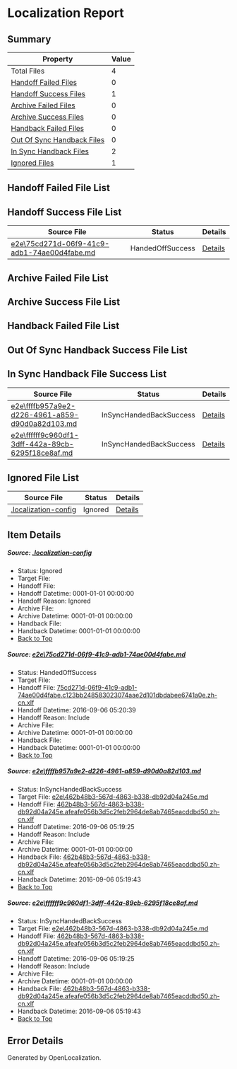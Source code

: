 # <a name='report-top'></a> Localization Report

## Summary
 Property | Value 
 -------- | ----- 
 Total Files | 4
[ Handoff Failed Files ](#handoff-failed-list)| 0
[ Handoff Success Files ](#handoff-success-list)| 1
[ Archive Failed Files ](#archive-failed-list)| 0
[ Archive Success Files ](#archive-success-list)| 0
[ Handback Failed Files ](#handback-failed-list)| 0
[ Out Of Sync Handback Files ](#outofsync-handback-success-list)| 0
[ In Sync Handback Files ](#insync-handback-success-list)| 2
[ Ignored Files ](#ignored-list)| 1

## <a name='handoff-failed-list'></a> Handoff Failed File List

## <a name='handoff-success-list'></a> Handoff Success File List
 Source File | Status | Details 
 ----------- | ------ | ------- 
 [e2e\75cd271d-06f9-41c9-adb1-74ae00d4fabe.md](https://github.com/OpenLocalizationTestOrg/ol-test0/blob/333120a714d70fd40afef261d5ea292a733c052b/e2e/75cd271d-06f9-41c9-adb1-74ae00d4fabe.md) | HandedOffSuccess | [Details](#a6f40ac56c01d0c02024c0b1d8d96b533fb8fa5b1)

## <a name='archive-failed-list'></a> Archive Failed File List

## <a name='archive-success-list'></a> Archive Success File List

## <a name='handback-failed-list'></a> Handback Failed File List

## <a name='outofsync-handback-success-list'></a> Out Of Sync Handback Success File List

## <a name='insync-handback-success-list'></a> In Sync Handback File Success List
 Source File | Status | Details 
 ----------- | ------ | ------- 
 [e2e\ffffb957a9e2-d226-4961-a859-d90d0a82d103.md](https://github.com/OpenLocalizationTestOrg/ol-test0/blob/605c39174179330d95862132aa9635ca6ac3226f/e2e/ffffb957a9e2-d226-4961-a859-d90d0a82d103.md) | InSyncHandedBackSuccess | [Details](#59300468a66ff37896c1f153903e7ff69d763bef2)
 [e2e\ffffff9c960df1-3dff-442a-89cb-6295f18ce8af.md](https://github.com/OpenLocalizationTestOrg/ol-test0/blob/333120a714d70fd40afef261d5ea292a733c052b/e2e/ffffff9c960df1-3dff-442a-89cb-6295f18ce8af.md) | InSyncHandedBackSuccess | [Details](#59300468a66ff37896c1f153903e7ff69d763bef3)

## <a name='ignored-list'></a> Ignored File List
 Source File | Status | Details 
 ----------- | ------ | ------- 
 [.localization-config](https://github.com/OpenLocalizationTestOrg/ol-test0/blob/333120a714d70fd40afef261d5ea292a733c052b/.localization-config) | Ignored | [Details](#3d4f252ac210baf56311d7e97dcc2db10974dbd20)

## Item Details
##### <a name='3d4f252ac210baf56311d7e97dcc2db10974dbd20'></a> Source: [.localization-config](https://github.com/OpenLocalizationTestOrg/ol-test0/blob/333120a714d70fd40afef261d5ea292a733c052b/.localization-config)
* Status: Ignored
* Target File: 
* Handoff File: 
* Handoff Datetime: 0001-01-01 00:00:00
* Handoff Reason: Ignored
* Archive File: 
* Archive Datetime: 0001-01-01 00:00:00
* Handback File: 
* Handback Datetime: 0001-01-01 00:00:00
* [Back to Top](#report-top)

##### <a name='a6f40ac56c01d0c02024c0b1d8d96b533fb8fa5b1'></a> Source: [e2e\75cd271d-06f9-41c9-adb1-74ae00d4fabe.md](https://github.com/OpenLocalizationTestOrg/ol-test0/blob/333120a714d70fd40afef261d5ea292a733c052b/e2e/75cd271d-06f9-41c9-adb1-74ae00d4fabe.md)
* Status: HandedOffSuccess
* Target File: 
* Handoff File: [75cd271d-06f9-41c9-adb1-74ae00d4fabe.c123bb248583023074aae2d101dbdabee6741a0e.zh-cn.xlf](https://github.com/OpenLocalizationTestOrg/ol-test0-handoff/blob/5bcfeda2de7a94d3aaf961ac75d3c27f88c66e19/ol-handoff/OpenLocalizationTestOrg/ol-test0-zhcn/ci/ht/75cd271d-06f9-41c9-adb1-74ae00d4fabe.c123bb248583023074aae2d101dbdabee6741a0e.zh-cn.xlf)
* Handoff Datetime: 2016-09-06 05:20:39
* Handoff Reason: Include
* Archive File: 
* Archive Datetime: 0001-01-01 00:00:00
* Handback File: 
* Handback Datetime: 0001-01-01 00:00:00
* [Back to Top](#report-top)

##### <a name='59300468a66ff37896c1f153903e7ff69d763bef2'></a> Source: [e2e\ffffb957a9e2-d226-4961-a859-d90d0a82d103.md](https://github.com/OpenLocalizationTestOrg/ol-test0/blob/605c39174179330d95862132aa9635ca6ac3226f/e2e/ffffb957a9e2-d226-4961-a859-d90d0a82d103.md)
* Status: InSyncHandedBackSuccess
* Target File: [e2e\462b48b3-567d-4863-b338-db92d04a245e.md](https://github.com/OpenLocalizationTestOrg/ol-test0-zhcn/blob/4be724d0fdefd8950e35f7ea3f513856f6320f15/e2e/462b48b3-567d-4863-b338-db92d04a245e.md)
* Handoff File: [462b48b3-567d-4863-b338-db92d04a245e.afeafe056b3d5c2feb2964de8ab7465eacddbd50.zh-cn.xlf](https://github.com/OpenLocalizationTestOrg/ol-test0-handoff/blob/e78e297b58e0ae407beaeec17e806f9e8e281e6b/ol-handoff/OpenLocalizationTestOrg/ol-test0-zhcn/ci/ht/462b48b3-567d-4863-b338-db92d04a245e.afeafe056b3d5c2feb2964de8ab7465eacddbd50.zh-cn.xlf)
* Handoff Datetime: 2016-09-06 05:19:25
* Handoff Reason: Include
* Archive File: 
* Archive Datetime: 0001-01-01 00:00:00
* Handback File: [462b48b3-567d-4863-b338-db92d04a245e.afeafe056b3d5c2feb2964de8ab7465eacddbd50.zh-cn.xlf](https://github.com/OpenLocalizationTestOrg/ol-test0-handback/blob/e899772971cf489d6aa10d2d8a50018a88c9133e/ol-handback/OpenLocalizationTestOrg/ol-test0-zhcn/ci/ht/462b48b3-567d-4863-b338-db92d04a245e.afeafe056b3d5c2feb2964de8ab7465eacddbd50.zh-cn.xlf)
* Handback Datetime: 2016-09-06 05:19:43
* [Back to Top](#report-top)

##### <a name='59300468a66ff37896c1f153903e7ff69d763bef3'></a> Source: [e2e\ffffff9c960df1-3dff-442a-89cb-6295f18ce8af.md](https://github.com/OpenLocalizationTestOrg/ol-test0/blob/333120a714d70fd40afef261d5ea292a733c052b/e2e/ffffff9c960df1-3dff-442a-89cb-6295f18ce8af.md)
* Status: InSyncHandedBackSuccess
* Target File: [e2e\462b48b3-567d-4863-b338-db92d04a245e.md](https://github.com/OpenLocalizationTestOrg/ol-test0-zhcn/blob/4be724d0fdefd8950e35f7ea3f513856f6320f15/e2e/462b48b3-567d-4863-b338-db92d04a245e.md)
* Handoff File: [462b48b3-567d-4863-b338-db92d04a245e.afeafe056b3d5c2feb2964de8ab7465eacddbd50.zh-cn.xlf](https://github.com/OpenLocalizationTestOrg/ol-test0-handoff/blob/e78e297b58e0ae407beaeec17e806f9e8e281e6b/ol-handoff/OpenLocalizationTestOrg/ol-test0-zhcn/ci/ht/462b48b3-567d-4863-b338-db92d04a245e.afeafe056b3d5c2feb2964de8ab7465eacddbd50.zh-cn.xlf)
* Handoff Datetime: 2016-09-06 05:19:25
* Handoff Reason: Include
* Archive File: 
* Archive Datetime: 0001-01-01 00:00:00
* Handback File: [462b48b3-567d-4863-b338-db92d04a245e.afeafe056b3d5c2feb2964de8ab7465eacddbd50.zh-cn.xlf](https://github.com/OpenLocalizationTestOrg/ol-test0-handback/blob/e899772971cf489d6aa10d2d8a50018a88c9133e/ol-handback/OpenLocalizationTestOrg/ol-test0-zhcn/ci/ht/462b48b3-567d-4863-b338-db92d04a245e.afeafe056b3d5c2feb2964de8ab7465eacddbd50.zh-cn.xlf)
* Handback Datetime: 2016-09-06 05:19:43
* [Back to Top](#report-top)


## Error Details

Generated by OpenLocalization.
